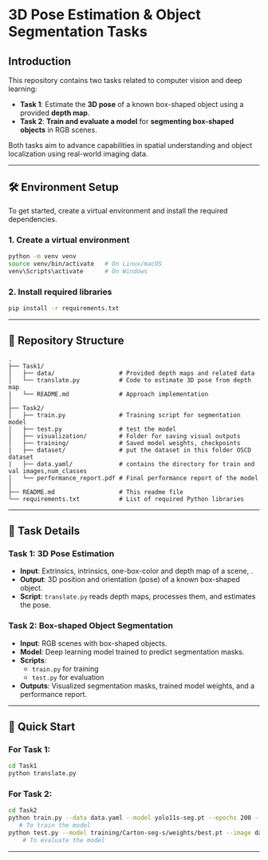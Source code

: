 # 3D Pose Estimation & Object Segmentation Tasks

## Introduction

This repository contains two tasks related to computer vision and deep learning:

- **Task 1**: Estimate the **3D pose** of a known box-shaped object using a provided **depth map**.
- **Task 2**: **Train and evaluate a model** for **segmenting box-shaped objects** in RGB scenes.

Both tasks aim to advance capabilities in spatial understanding and object localization using real-world imaging data.

---

## 🛠️ Environment Setup

To get started, create a virtual environment and install the required dependencies.

### 1. Create a virtual environment
```bash
python -m venv venv
source venv/bin/activate   # On Linux/macOS
venv\Scripts\activate      # On Windows
```

### 2. Install required libraries
```bash
pip install -r requirements.txt
```
---

## 📁 Repository Structure

```
.
├── Task1/
│   ├── data/                  # Provided depth maps and related data
│   └── translate.py           # Code to estimate 3D pose from depth map
|   └── README.md              # Approach implementation
│
├── Task2/
│   ├── train.py               # Training script for segmentation model
│   ├── test.py                # test the model
│   ├── visualization/         # Folder for saving visual outputs
│   ├── training/              # Saved model weights, checkpoints
|   ├── dataset/               # put the dataset in this folder OSCD dataset  
|   ├── data.yaml/             # contains the directory for train and val images,num_classes
│   └── performance_report.pdf # Final performance report of the model
│
├── README.md                  # This readme file
└── requirements.txt           # List of required Python libraries
```

---

## 📌 Task Details

### Task 1: 3D Pose Estimation
- **Input**: Extrinsics, intrinsics, one-box-color and depth map of a scene, .
- **Output**: 3D position and orientation (pose) of a known box-shaped object.
- **Script**: `translate.py` reads depth maps, processes them, and estimates the pose.

### Task 2: Box-shaped Object Segmentation
- **Input**: RGB scenes with box-shaped objects.
- **Model**: Deep learning model trained to predict segmentation masks.
- **Scripts**:
  - `train.py` for training
  - `test.py` for evaluation
- **Outputs**: Visualized segmentation masks, trained model weights, and a performance report.

---

## 🚀 Quick Start

### For Task 1:
```bash
cd Task1
python translate.py
```

### For Task 2:
```bash
cd Task2
python train.py --data data.yaml --model yolo11s-seg.pt --epochs 200 --imgsz 512 --batch 16 --name Carton-seg-s
   # To train the model
python test.py --model training/Carton-seg-s/weights/best.pt --image dataset/test/net\ \(9125\).jpg
    # To evaluate the model
```

---

